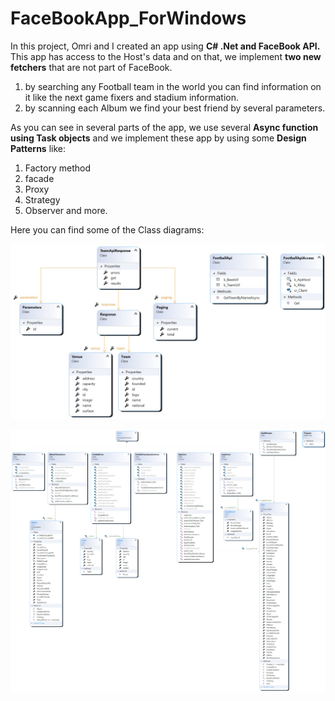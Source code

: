 # FaceBookApp_ForWindows
In this project, Omri and I created an app using **C# .Net and FaceBook API.**
This app has access to the Host's data and on that, we implement 
**two new fetchers** that are not part of FaceBook.
1. by searching any Football team in the world you can find information on it like the next game fixers and stadium information.
2. by scanning each Album we find your best friend by several parameters.


As you can see in several parts of the app, we use several **Async function using Task objects** and we implement 
these app by using some **Design Patterns** like:
1. Factory method
2. facade
3. Proxy
4. Strategy
5. Observer and more.

Here you can find some of the Class diagrams:

![](utils/ClassDiagramFacebookWinFormsApp_Logic.jpg)


![](utils/ClassDiagramFacebookWinFormsApp_UI.jpg)